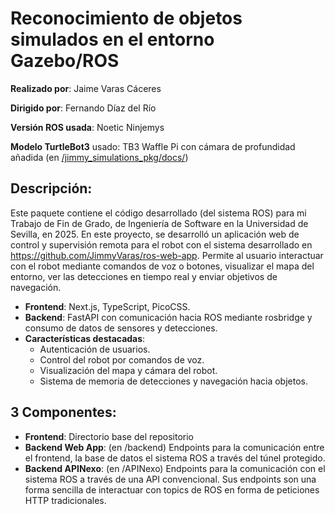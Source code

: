 # Reconocimiento de objetos simulados en el entorno Gazebo/ROS

**Realizado por**: Jaime Varas Cáceres

**Dirigido por**: Fernando Díaz del Río

**Versión ROS usada**: Noetic Ninjemys

**Modelo TurtleBot3** usado: TB3 Waffle Pi con cámara de profundidad añadida (en [/jimmy_simulations_pkg/docs/](https://github.com/JimmyVaras/jimmy_turtlebot3_pkg/blob/master/jimmy_simulations_pkg/docs/turtlebot3_waffle_pi.gazebo.xacro))

## Descripción:

Este paquete contiene el código desarrollado (del sistema ROS) para mi Trabajo de Fin de Grado, de Ingeniería de Software en la Universidad de Sevilla, en 2025. En este proyecto, se desarrolló un aplicación web de control y supervisión remota para el robot con el sistema desarrollado en https://github.com/JimmyVaras/ros-web-app. Permite al usuario interactuar con el robot mediante comandos de voz o botones, visualizar el mapa del entorno, ver las detecciones en tiempo real y enviar objetivos de navegación. 

- **Frontend**: Next.js, TypeScript, PicoCSS.
- **Backend**: FastAPI con comunicación hacia ROS mediante rosbridge y consumo de datos de sensores y detecciones.
- **Características destacadas**:
  - Autenticación de usuarios.
  - Control del robot por comandos de voz.
  - Visualización del mapa y cámara del robot.
  - Sistema de memoria de detecciones y navegación hacia objetos.

## 3 Componentes:

- **Frontend**: Directorio base del repositorio
- **Backend Web App**: (en /backend) Endpoints para la comunicación entre el frontend, la base de datos el sistema ROS a través del túnel protegido.
- **Backend APINexo**: (en /APINexo) Endpoints para la comunicación con el sistema ROS a través de una API convencional. Sus endpoints son una forma sencilla de interactuar con topics de ROS en forma de peticiones HTTP tradicionales.
